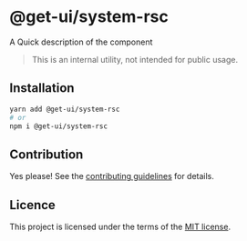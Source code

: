 # @get-ui/system-rsc

A Quick description of the component

> This is an internal utility, not intended for public usage.

## Installation

```sh
yarn add @get-ui/system-rsc
# or
npm i @get-ui/system-rsc
```

## Contribution

Yes please! See the
[contributing guidelines](https://github.com/get-ui/nextui/blob/master/CONTRIBUTING.md)
for details.

## Licence

This project is licensed under the terms of the
[MIT license](https://github.com/get-ui/nextui/blob/master/LICENSE).
